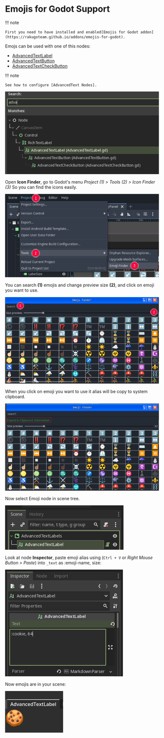 # Emojis for Godot Support

!!! note

    First you need to have installed and enabled[Emojis for Godot addon](https://rakugoteam.github.io/addons/emojis-for-godot).

Emojs can be used with one of this nodes:

- [AdvancedTextLabel][AdvancedTextLabel]
- [AdvancedTextButton][AdvancedTextButton]
- [AdvancedTextCheckButton][AdvancedTextCheckButton]

!!! note

    See how to configure [AdvancedText Nodes].

![text-nodes][text-nodes]

Open **Icon Finder**, go to Godot's menu
_Project (1) > Tools (2) > Icon Finder (3)_
So you can find the icons easily.

![emoji-finder-menu-screenshot][emoji-finder-menu-screenshot]

You can search **(1)** emojis and change preview size **(2)**,
and click on emoji you want to use.

![emoji-finder-screenshot][emoji-finder-screenshot]

When you click on emoji you want to use it alias will be copy to system clipboard.

![emoji-finder-copy][emoji-finder-copy]

Now select Emoji node in scene tree.

![text-scene][text-scene]

Look at node **Inspector**, paste emoji alias using
(`Ctrl + V` or *Right Mouse Button > Paste*)
into `_text` as :emoji-name, size:

![text-inspector][text-inspector]

Now emojis are in your scene:

![addon-in-action][addon-in-action]

[text-scene]: assets/text-scene.png
[addon-in-action]: assets/addon-in-action-emoji.png
[text-inspector]: assets/text-inspector-emoji.png
[text-nodes]: assets/text-nodes.png
[emoji-finder-copy]: assets/emoji-finder-copy.png
[emoji-finder-menu-screenshot]: assets/emoji-finder-menu.png
[emoji-finder-screenshot]: assets/emoji-finder.png
[AdvancedTextLabel]: AdvancedTextLabel.md
[AdvancedTextButton]: AdvancedTextButton.md
[AdvancedTextCheckButton]: AdvancedTextCheckButton.md
